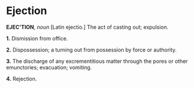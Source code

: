 # Ejection

**EJEC'TION**, _noun_ \[Latin ejectio.\] The act of casting out; expulsion.

**1.** Dismission from office.

**2.** Dispossession; a turning out from possession by force or authority.

**3.** The discharge of any excrementitious matter through the pores or other emunctories; evacuation; vomiting.

**4.** Rejection.
